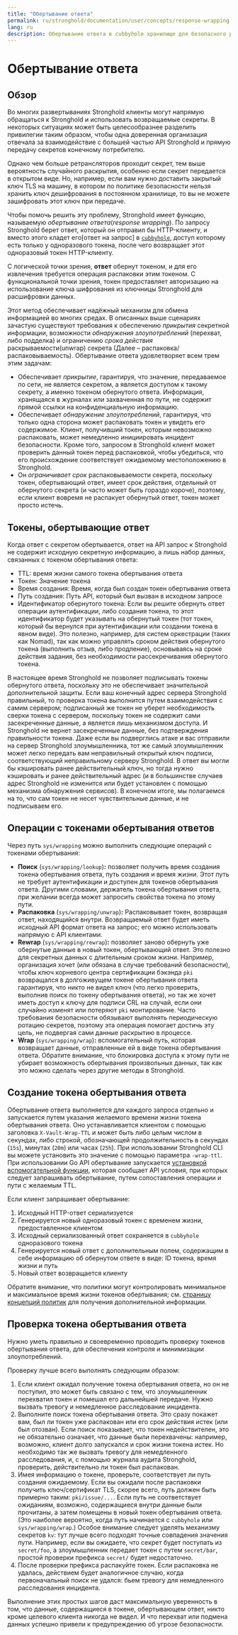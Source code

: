 ```yaml
---
title: "Обертывание ответа"
permalink: ru/stronghold/documentation/user/concepts/response-wrapping.html
lang: ru
description: Обертывание ответа в cubbyhole хранилище для безопасного распространения.
---
```


# Обертывание ответа

## Обзор

Во многих развертываниях Stronghold клиенты могут напрямую обращаться к Stronghold и использовать возвращаемые секреты. В некоторых ситуациях может быть целесообразнее разделить привилегии таким образом, чтобы одна доверенная организация отвечала за взаимодействие с большей частью API Stronghold и прямую передачу секретов конечному потребителю.

Однако чем больше ретрансляторов проходит секрет, тем выше вероятность случайного раскрытия, особенно если секрет передается в открытом виде. Но, например, если вам нужно доставить закрытый ключ TLS на машину, в котором по политике безопасности нельзя хранить ключ дешифрования в постоянном хранилище, то вы не можете зашифровать этот ключ при передаче.

Чтобы помочь решить эту проблему, Stronghold имеет функцию, называемую _обертывание ответа_(_response wrapping_). По запросу Stronghold берет ответ, который он отправил бы HTTP-клиенту, и вместо этого кладет его[ответ на запрос] в [`cubbyhole`](../secrets-engines/cubbyhole.html), доступ которому есть только у одноразового токена, после чего возвращает этот одноразовый токен HTTP-клиенту.

С логической точки зрения, **ответ** обернут токеном, и для его извлечения требуется операция распаковки этим токеном. С функциональной точки зрения, токен предоставляет авторизацию на использование ключа шифрования из ключницы Stronghold для расшифровки данных.

Этот метод обеспечивает надёжный механизм для обмена информацией во многих средах. В описанных выше сценариях зачастую существуют требования к обеспечению _прикрытия_ секретной информации, возможности _обнаружения злоупотреблений_ (перехват, либо подделка) и ограничению _срока действия_ раскрываемости(unwrap) секрета (Далее – распаковка/распаковываемость). Обертывание ответа удовлетворяет всем трем этим задачам:

- Обеспечивает _прикрытие_, гарантируя, что значение, передаваемое по сети,
  не является секретом, а является доступом к такому секрету, а именно токеном обернутого ответа. Информация, хранящаяся в журналах или захваченная по пути, не содержит прямой ссылки на конфиденциальную информацию.
- Обеспечивает _обнаружение злоупотреблений_, гарантируя, что только одна
  сторона может распаковать токен и увидеть его содержимое. Клиент, получивший токен, которым невозможно распаковать, может немедленно инициировать инцидент безопасности. Кроме того, запросом в Stronghold клиент может проверить данный токен перед распаковкой, чтобы убедиться, что его происхождение соответствует ожидаемому местоположению в Stronghold.
- Он _ограничивает срок_ распаковываемости секрета, поскольку токен,
  обертывающий ответ, имеет срок действия, отдельный от обернутого секрета (и часто может быть гораздо короче), поэтому, если клиент вовремя не распакует обернутый ответ, токен может просто истечь.

## Токены, обертывающие ответ

Когда ответ с секретом обертывается, ответ на API запрос к Stronghold не содержит
исходную секретную информацию, а лишь набор данных, связанных с
токеном обертывания ответа:

- TTL: время жизни самого токена обертывания ответа
- Токен: Значение токена
- Время создания: Время, когда был создан токен обертывания ответа
- Путь создания: Путь API, который был вызван в исходном запросе
- Идентификатор обернутого токена: Если вы решите обернуть ответ операции аутентификации, либо создания токена, то этот идентификатор будет указывать на обернутый токен (тот токен, который бы вернулся при аутентификации или создании токена в явном виде). Это полезно, например, для систем оркестрации (таких как Nomad), так как можно управлять сроком действия обернутого токена (выполнить отзыв, либо продление), основываясь на сроке действия задания, без необходимости рассекречивания обернутого токена.

В настоящее время Stronghold не позволяет подписывать токены обернутого ответа, поскольку это не
обеспечивает значительной дополнительной защиты. Если ваш конечный адрес сервера Stronghold правильный,
то проверка токена выполнится путем взаимодействия с самим сервером; подписанный же токен не уберет
необходимость сверки токена с сервером, поскольку токен не содержит сами засекреченные данные, а
является лишь механизмом доступа. И Stronghold не вернет засекреченные данные, без подтверждения
правильности токена. Даже если вы подверглись атаке и вас отправили на сервер Stronghold злоумышленника,
тот же самый злоумышленник может легко передать вам неправильный открытый ключ подписи, соответствующий
неправильному серверу Stronghold. В ответ вы могли бы кэшировать ранее действительный ключ, но тогда нужно
кэшировать и ранее действительный адрес (и в большинстве случаев адрес Stronghold не изменится или будет
установлен с помощью механизма обнаружения сервисов). В конечном итоге, мы полагаемся на то, что сам токен не несет чувствительные данные, и не подписываем его.

## Операции с токенами обертывания ответов

Через путь `sys/wrapping` можно выполнить следующие операций с токенами обертывания:

- **Поиск** (`sys/wrapping/lookup`)**:** позволяет получить время создания
  токена обертывания ответа, путь создания и время жизни. Этот путь не требует аутентификации и доступен для токенов обертывания ответа. Другими словами, держатель токена обертывания ответа, при желании всегда может запросить свойства токена по этому пути.
- **Распаковка** (`sys/wrapping/unwrap`)**:** Распаковывает токен, возвращая
  ответ, находящийся внутри. Возвращаемый ответ будет иметь исходный API формат ответа на запрос; его можно использовать напрямую с API клиентами.
- **Rewrap** (`sys/wrapping/rewrap`)**:** позволяет заново обернуть уже обернутые
  данные в новый токен, обертывающий ответ. Это полезно для секретных данных с длительным сроком жизни. Например, организация хочет (или обязана в случае требований безопасности), чтобы ключ корневого центра сертификации бэкэнда `pki` возвращался в долгоживущем токене обертывания ответа гарантируя, что никто не видел ключ (что легко проверить, выполнив поиск по токену обертывания ответа), но так же хочет иметь доступ к ключу для подписи CRL на случай, если они случайно изменят или потеряют `pki` монтирование. Часто требования безопасности обязывают выполнять периодическую ротацию секретов, поэтому эта операция помогает достичь эту цель, не подвергая сами данные раскрытию в процессе.
- **Wrap** (`sys/wrapping/wrap`)**:** вспомогательный путь, которая
  возвращает данные, отправленные ей в виде токена обертывания ответа. Обратите внимание, что блокировка доступа к этому пути не убирает возможность обертывания произвольных данных, так как это можно сделать через другие методы в Stronghold.

## Создание токена обертывания ответа

Обертывание ответа выполняется для каждого запроса отдельно и запускается путем
указания желаемого времени жизни токена обертывания ответа. Оно устанавливается
клиентом с помощью заголовка `X-Vault-Wrap-TTL` и может быть либо целым числом в
секундах, либо строкой, обозначающей продолжительность в секундах (`15s`),
минутах (`20m`) или часах (`25h`). При использовании Stronghold CLI вы можете
установить это значение с помощью параметра `-wrap-ttl`. При использовании Go API
обертывание запускается [установкой вспомогательной функции](https://godoc.org/github.com/hashicorp/vault/api#Client.SetWrappingLookupFunc), которая сообщает API условия, при которых следует запрашивать обертывание, путем сопоставления операции и пути с желаемым TTL.

Если клиент запрашивает обертывание:

1. Исходный HTTP-ответ сериализуется
2. Генерируется новый одноразовый токен с временем жизни, предоставленное клиентом
3. Исходный сериализованный ответ сохраняется в `cubbyhole` одноразового
   токена
4. Генерируется новый ответ с дополнительным полем, содержащим в себе информацию об обернутом ответе в виде: ID токена, время жизни и путь
5. Новый ответ возвращается клиенту

Обратите внимание, что политики могут контролировать минимальное и максимальное время жизни токенов обертывания; см. [страницу концепций политик](policy.html) для получения дополнительной информации.

## Проверка токена обертывания ответа

Нужно уметь правильно и своевременно проводить проверку токенов обертывания ответа, для обеспечения контроля и минимизации злоупотреблений.

Проверку лучше всего выполнять следующим образом:

1. Если клиент ожидал получение токена обертывания ответа, но он не поступил,
  это может быть связано с тем, что злоумышленник перехватил токен и помешал его дальнейшей передаче. Нужно вызвать тревогу и немедленное расследование инцидента.
2. Выполните поиск токена обертывания ответа. Это сразу покажет вам, был ли
  токен уже распакован или его срок действия истек (или был отозван). Если поиск показывает, что токен недействителен, это не обязательно означает, что данные были перехвачены: например, возможно, клиент долго запускался и срок жизни токена истек. Но необходимо так же вызвать тревогу для немедленного расследования, и, с помощью журнала аудита Stronghold, проверить, действительно ли токен был распакован.
3. Имея информацию о токене, проверьте, соответствует ли путь создания
  ожидаемому. Если вы ожидали после распаковки получить ключ/сертификат TLS, скорее всего, путь должен быть примерно таким: `pki/issue/...`. Если путь не соответствует ожиданиям, возможно, содержащиеся внутри данные были прочитаны, а затем помещены в новый токен обертывания ответа. (Это наиболее вероятно, когда путь начинается с `cubbyhole` или `sys/wrapping/wrap`.) Особое внимание следует уделять механизму секретов `kv`: тут лучше всего подходят точные совпадения значения пути. Например, если вы ожидаете, что секрет будет поступать из `secret/foo`, а злоумышленник передает токен с путем `secret/bar`, простой проверки префикса `secret/` будет недостаточно.
4. После проверки префикса распакуйте токен. Если распаковка не удалась,
  действием будет аналогичное случаю, когда первоначальный поиск не удался: бьем тревогу для немедленного расследования инцидента.

Выполнение этих простых шагов даст максимальную уверенность в том, что данные, содержащиеся
в токене, обертывающем ответ, никто кроме целевого клиента никогда не видел. И что перехват или подмена данных успешно привели к предупреждению об угрозе безопасности.
